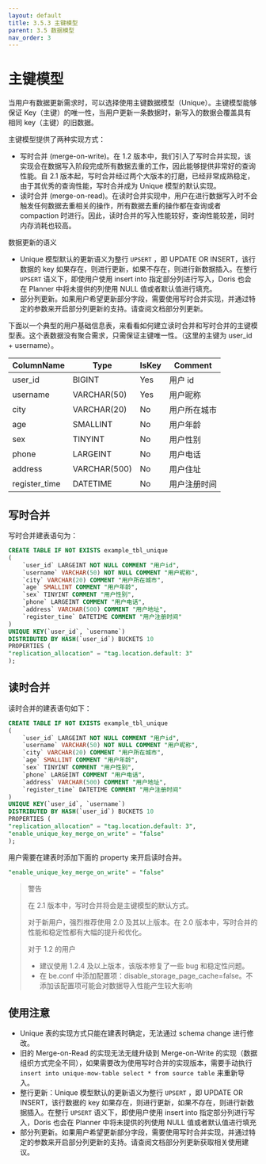 ```yaml
---
layout: default
title: 3.5.3 主键模型
parent: 3.5 数据模型
nav_order: 3
---
```


# 主键模型
当用户有数据更新需求时，可以选择使用主键数据模型（Unique）。主键模型能够保证 Key（主键）的唯一性，当用户更新一条数据时，新写入的数据会覆盖具有相同 key（主键）的旧数据。

主键模型提供了两种实现方式：
* 写时合并 (merge-on-write)。在 1.2 版本中，我们引入了写时合并实现，该实现会在数据写入阶段完成所有数据去重的工作，因此能够提供非常好的查询性能。自 2.1 版本起，写时合并经过两个大版本的打磨，已经非常成熟稳定，由于其优秀的查询性能，写时合并成为 Unique 模型的默认实现。
* 读时合并 (merge-on-read)。在读时合并实现中，用户在进行数据写入时不会触发任何数据去重相关的操作，所有数据去重的操作都在查询或者 compaction 时进行。因此，读时合并的写入性能较好，查询性能较差，同时内存消耗也较高。

数据更新的语义
* Unique 模型默认的更新语义为整行 `UPSERT` ，即 UPDATE OR INSERT，该行数据的 key 如果存在，则进行更新，如果不存在，则进行新数据插入。在整行 `UPSERT` 语义下，即使用户使用 insert into 指定部分列进行写入，Doris 也会在 Planner 中将未提供的列使用 NULL 值或者默认值进行填充。
* 部分列更新。如果用户希望更新部分字段，需要使用写时合并实现，并通过特定的参数来开启部分列更新的支持。请查阅文档部分列更新。

下面以一个典型的用户基础信息表，来看看如何建立读时合并和写时合并的主键模型表。这个表数据没有聚合需求，只需保证主键唯一性。（这里的主键为 user_id + username）。

| ColumnName | Type | IsKey | Comment |
| -- | -- | -- | -- |
| user_id | BIGINT | Yes | 用户 id |
| username | VARCHAR(50) | Yes | 用户昵称 |
| city | VARCHAR(20) | No | 用户所在城市 |
| age | SMALLINT | No | 用户年龄 |
| sex | TINYINT | No | 用户性别 |
| phone | LARGEINT | No | 用户电话 |
| address | VARCHAR(500) | No | 用户住址 |
| register_time | DATETIME | No | 用户注册时间 |

## 写时合并
写时合并建表语句为：

```sql
CREATE TABLE IF NOT EXISTS example_tbl_unique
(
    `user_id` LARGEINT NOT NULL COMMENT "用户id",
    `username` VARCHAR(50) NOT NULL COMMENT "用户昵称",
    `city` VARCHAR(20) COMMENT "用户所在城市",
    `age` SMALLINT COMMENT "用户年龄",
    `sex` TINYINT COMMENT "用户性别",
    `phone` LARGEINT COMMENT "用户电话",
    `address` VARCHAR(500) COMMENT "用户地址",
    `register_time` DATETIME COMMENT "用户注册时间"
)
UNIQUE KEY(`user_id`, `username`)
DISTRIBUTED BY HASH(`user_id`) BUCKETS 10
PROPERTIES (
"replication_allocation" = "tag.location.default: 3"
);
```

## 读时合并
读时合并的建表语句如下：

```sql
CREATE TABLE IF NOT EXISTS example_tbl_unique
(
    `user_id` LARGEINT NOT NULL COMMENT "用户id",
    `username` VARCHAR(50) NOT NULL COMMENT "用户昵称",
    `city` VARCHAR(20) COMMENT "用户所在城市",
    `age` SMALLINT COMMENT "用户年龄",
    `sex` TINYINT COMMENT "用户性别",
    `phone` LARGEINT COMMENT "用户电话",
    `address` VARCHAR(500) COMMENT "用户地址",
    `register_time` DATETIME COMMENT "用户注册时间"
)
UNIQUE KEY(`user_id`, `username`)
DISTRIBUTED BY HASH(`user_id`) BUCKETS 10
PROPERTIES (
"replication_allocation" = "tag.location.default: 3",
"enable_unique_key_merge_on_write" = "false"
);
```

用户需要在建表时添加下面的 property 来开启读时合并。

```sql
"enable_unique_key_merge_on_write" = "false"
```

> 警告
> 
> 在 2.1 版本中，写时合并将会是主键模型的默认方式。
> 
> 对于新用户，强烈推荐使用 2.0 及其以上版本。在 2.0 版本中，写时合并的性能和稳定性都有大幅的提升和优化。
> 
> 对于 1.2 的用户
> * 建议使用 1.2.4 及以上版本，该版本修复了一些 bug 和稳定性问题。
> * 在 be.conf 中添加配置项：disable_storage_page_cache=false。不添加该配置项可能会对数据导入性能产生较大影响

## 使用注意
* Unique 表的实现方式只能在建表时确定，无法通过 schema change 进行修改。
* 旧的 Merge-on-Read 的实现无法无缝升级到 Merge-on-Write 的实现（数据组织方式完全不同），如果需要改为使用写时合并的实现版本，需要手动执行 `insert into unique-mow-table select * from source table` 来重新导入。
* 整行更新：Unique 模型默认的更新语义为整行 `UPSERT` ，即 UPDATE OR INSERT，该行数据的 key 如果存在，则进行更新，如果不存在，则进行新数据插入。在整行 `UPSERT` 语义下，即使用户使用 insert into 指定部分列进行写入，Doris 也会在 Planner 中将未提供的列使用 NULL 值或者默认值进行填充
* 部分列更新。如果用户希望更新部分字段，需要使用写时合并实现，并通过特定的参数来开启部分列更新的支持。请查阅文档部分列更新获取相关使用建议。